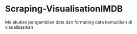 # Scraping-VisualisationIMDB
Melakukan pengambilan data dan formating data kemudikan di visualisasikan
